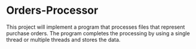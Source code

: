 # Orders-Processor
This project will implement a program that processes files that represent purchase orders. The program completes the processing by using a single thread or multiple threads and stores the data. 
